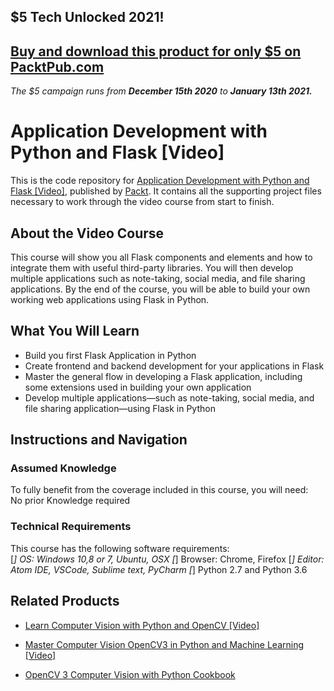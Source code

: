 ## $5 Tech Unlocked 2021!
[Buy and download this product for only $5 on PacktPub.com](https://www.packtpub.com/)
-----
*The $5 campaign         runs from __December 15th 2020__ to __January 13th 2021.__*

# Application Development with Python and Flask [Video]
This is the code repository for [Application Development with Python and Flask [Video]](https://www.packtpub.com/application-development/application-development-python-and-flask-video?utm_source=github&utm_medium=repository&utm_campaign=9781788991575), published by [Packt](https://www.packtpub.com/?utm_source=github). It contains all the supporting project files necessary to work through the video course from start to finish.
## About the Video Course
This course will show you all Flask components and elements and how to integrate them with useful third-party libraries. You will then develop multiple applications such as note-taking, social media, and file sharing applications. By the end of the course, you will be able to build your own working web applications using Flask in Python.

<H2>What You Will Learn</H2>
<DIV class=book-info-will-learn-text>
<UL>
<LI>Build you first Flask Application in Python 
<LI>Create frontend and backend development for your applications in Flask 
<LI>Master the general flow in developing a Flask application, including some extensions used in building your own application 
<LI>Develop multiple applications—such as note-taking, social media, and file sharing application—using Flask in Python </LI></UL></DIV>

## Instructions and Navigation
### Assumed Knowledge
To fully benefit from the coverage included in this course, you will need:<br/>
No prior Knowledge required
### Technical Requirements
This course has the following software requirements:<br/>
[*] OS: Windows 10,8 or 7, Ubuntu, OSX
[*] Browser: Chrome, Firefox
[*] Editor: Atom IDE, VSCode, Sublime text, PyCharm
[*] Python 2.7 and Python 3.6

## Related Products
* [Learn Computer Vision with Python and OpenCV [Video]](https://www.packtpub.com/application-development/learn-computer-vision-python-and-opencv-video?utm_source=github&utm_medium=repository&utm_campaign=9781788293846)

* [Master Computer Vision OpenCV3 in Python and Machine Learning [Video]](https://www.packtpub.com/application-development/master-computer-vision-opencv3-python-and-machine-learning-video?utm_source=github&utm_medium=repository&utm_campaign=9781789616521)

* [OpenCV 3 Computer Vision with Python Cookbook](https://www.packtpub.com/application-development/opencv-3-computer-vision-python-cookbook?utm_source=github&utm_medium=repository&utm_campaign=9781788474443)

